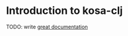 # Introduction to kosa-clj

TODO: write [great documentation](http://jacobian.org/writing/what-to-write/)
